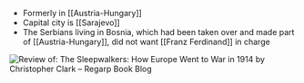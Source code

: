 - Formerly in [[Austria-Hungary]]
- Capital city is [[Sarajevo]]
- The Serbians living in Bosnia, which had been taken over and made part of [[Austria-Hungary]], did not want [[Franz Ferdinand]] in charge

![Review of: The Sleepwalkers: How Europe Went to War in 1914 by Christopher  Clark – Regarp Book Blog](https://regarp.com/wp-content/uploads/2015/03/macedona.jpg)
